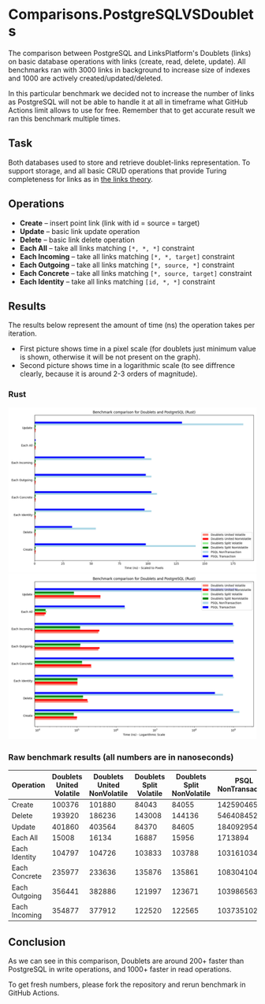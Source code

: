 # Comparisons.PostgreSQLVSDoublets

The comparison between PostgreSQL and LinksPlatform's Doublets (links) on basic database operations with links (create, read, delete, update).
All benchmarks ran with 3000 links in background to increase size of indexes and 1000 are actively created/updated/deleted.

In this particular benchmark we decided not to increase the number of links as PostgreSQL will not be able to handle it at all in timeframe what GitHub Actions limit allows to use for free. Remember that to get accurate result we ran this benchmark multiple times.

## Task

Both databases used to store and retrieve doublet-links representation. To support storage, and all basic CRUD operations that provide Turing completeness for links as in [the links theory](https://habr.com/ru/articles/895896).

## Operations
- **Create** – insert point link (link with id = source = target)
- **Update** – basic link update operation
- **Delete** – basic link delete operation
- **Each All** – take all links matching `[*, *, *]` constraint
- **Each Incoming** – take all links matching `[*, *, target]` constraint
- **Each Outgoing** – take all links matching `[*, source, *]` constraint
- **Each Concrete** – take all links matching `[*, source, target]` constraint
- **Each Identity** – take all links matching `[id, *, *]` constraint

## Results
The results below represent the amount of time (ns) the operation takes per iteration.
- First picture shows time in a pixel scale (for doublets just minimum value is shown, otherwise it will be not present on the graph).
- Second picture shows time in a logarithmic scale (to see diffrence clearly, because it is around 2-3 orders of magnitude).

### Rust
![Image of Rust benchmark (pixel scale)](https://github.com/linksplatform/Comparisons.PostgreSQLVSDoublets/blob/gh-pages/Docs/bench_rust.png?raw=true)
![Image of Rust benchmark (log scale)](https://github.com/linksplatform/Comparisons.PostgreSQLVSDoublets/blob/gh-pages/Docs/bench_rust_log_scale.png?raw=true)

### Raw benchmark results (all numbers are in nanoseconds)

| Operation     | Doublets United Volatile | Doublets United NonVolatile | Doublets Split Volatile | Doublets Split NonVolatile | PSQL NonTransaction | PSQL Transaction |
|---------------|--------------------------|-----------------------------|-------------------------|----------------------------|---------------------|------------------|
| Create        | 100376                   | 101880                      | 84043                   | 84055                      | 1425904655          | 987780048        |
| Delete        | 193920                   | 186236                      | 143008                  | 144136                     | 546408452           | 337301769        |
| Update        | 401860                   | 403564                      | 84370                   | 84605                      | 1840929549          | 1300854930       |
| Each All      | 15008                    | 16134                       | 16887                   | 15956                      | 1713894             | 1671724          |
| Each Identity | 104797                   | 104726                      | 103833                  | 103788                     | 1031610348          | 976030584        |
| Each Concrete | 235977                   | 233636                      | 135876                  | 135861                     | 1083041040          | 1031651385       |
| Each Outgoing | 356441                   | 382886                      | 121997                  | 123671                     | 1039865639          | 987460340        |
| Each Incoming | 354877                   | 377912                      | 122520                  | 122565                     | 1037351023          | 979620556        |

## Conclusion

As we can see in this comparison, Doublets are around 200+ faster than PostgreSQL in write operations, and 1000+ faster in read operations.

To get fresh numbers, please fork the repository and rerun benchmark in GitHub Actions.
